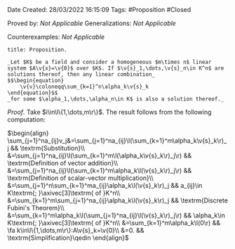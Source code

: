 <br />
<br />

Date Created: 28/03/2022 16:15:09
Tags: #Proposition #Closed 

Proved by: _Not Applicable_
Generalizations: _Not Applicable_

Counterexamples: _Not Applicable_

``` ad-Proposition
title: Proposition.

_Let $K$ be a field and consider a homogeneous $m\times n$ linear system $A\v{x}=\v{0}$ over $K$. If $\v{s}_1,\dots,\v{s}_n\in K^n$ are solutions thereof, then any linear combination_
$$\begin{equation}
    \v{v}\coloneqq\sum_{k=1}^n\alpha_k\v{s}_k
\end{equation}$$
_for some $\alpha_1,\dots,\alpha_n\in K$ is also a solution thereof._

```

_Proof_. Take $i\in\l\{1,\dots,m\r\}$. The result follows from the following computation:

$\begin{align}
    \sum_{j=1}^na_{ij}v_j&=\sum_{j=1}^na_{ij}\l(\sum_{k=1}^m\alpha_k\v{s}_k\r)_j && \textrm{Substitution}\\
    &=\sum_{j=1}^na_{ij}\l(\sum_{k=1}^m\l(\alpha_k\v{s}_k\r)_j\r) && \textrm{Definition of vector addition}\\
    &=\sum_{j=1}^na_{ij}\l(\sum_{k=1}^m\alpha_k\l(\v{s}_k\r)_j\r) && \textrm{Definition of scalar-vector multiplication}\\
    &=\sum_{j=1}^n\sum_{k=1}^ma_{ij}\alpha_k\l(\v{s}_k\r)_j && a_{ij}\in K\textrm{; }\axivec[3]\textrm{ of }K^n\\
    &=\sum_{k=1}^m\sum_{j=1}^na_{ij}\alpha_k\l(\v{s}_k\r)_j && \textrm{Discrete Fubini's Theorem}\\
    &=\sum_{k=1}^m\alpha_k\l(\sum_{j=1}^na_{ij}\l(\v{s}_k\r)_j\r) && \alpha_k\in K\textrm{; }\axivec[3]\textrm{ of }K^n\\
    &=\sum_{k=1}^m\alpha_k\l(0\r) && \fa k\in\l\{1,\dots,m\r\}:A\v{s}_k=\v{0}\\
    &=0. && \textrm{Simplification}\qedin
\end{align}$
